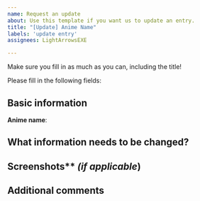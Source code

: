 ```yaml
---
name: Request an update
about: Use this template if you want us to update an entry.
title: "[Update] Anime Name"
labels: 'update entry'
assignees: LightArrowsEXE

---
```


Make sure you fill in as much as you can, including the title!

Please fill in the following fields:

## Basic information

**Anime name**:

## What information needs to be changed?

## Screenshots** *(if applicable*)

## Additional comments
